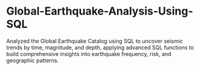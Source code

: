 # Global-Earthquake-Analysis-Using-SQL
Analyzed the Global Earthquake Catalog using SQL to uncover seismic trends by time, magnitude, and depth, applying advanced SQL functions to build comprehensive insights into earthquake frequency, risk, and geographic patterns.

